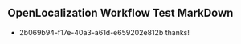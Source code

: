 ## OpenLocalization Workflow Test MarkDown
* 2b069b94-f17e-40a3-a61d-e659202e812b 
thanks!<!--HONumber=Mar16_HO4-->
